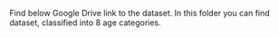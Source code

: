 Find below Google Drive link to the dataset. In this folder you can find dataset, classified into 8 age categories.

